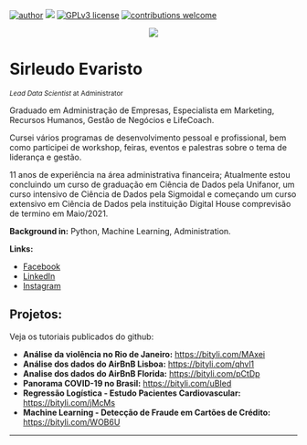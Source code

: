 [![author](https://img.shields.io/badge/author-carlosfab-red.svg)](https://www.linkedin.com/in/carlosfab) [![](https://img.shields.io/badge/python-3.7+-blue.svg)](https://www.python.org/downloads/release/python-365/) [![GPLv3 license](https://img.shields.io/badge/License-GPLv3-blue.svg)](http://perso.crans.org/besson/LICENSE.html) [![contributions welcome](https://img.shields.io/badge/contributions-welcome-brightgreen.svg?style=flat)](https://github.com/carlosfab/data_science/issues)

<p align="center">
  <img src="banner.png" >
</p>

# Sirleudo Evaristo
<sub>*Lead Data Scientist* at Administrator</sub>

Graduado em Administração de Empresas, Especialista em Marketing, Recursos Humanos, Gestão de Negócios e LifeCoach.

Cursei vários programas de desenvolvimento pessoal e profissional, bem como participei de workshop, feiras, eventos e palestras sobre o tema de liderança e gestão.

11 anos de experiência na área administrativa financeira;
Atualmente estou concluindo um curso de graduação em Ciência de Dados pela Unifanor, um curso intensivo de Ciência de Dados pela Sigmoidal e começando um curso extensivo em Ciência de Dados pela instituição Digital House comprevisão de termino em Maio/2021.

**Background in:** Python, Machine Learning, Administration.

**Links:**
* [Facebook](https://www.facebook.com/sirleudo/)
* [LinkedIn](https://www.linkedin.com/in/sirleudoevaristo/)
* [Instagram](https://www.instagram.com/sirleudo_evaristo.ds)


## Projetos:
Veja os tutoriais publicados do github:

* **Análise da violência no Rio de Janeiro:** https://bityli.com/MAxei
* **Análise dos dados do AirBnB Lisboa:** https://bityli.com/qhvl1
* **Analise dos dados do AirBnB Florida:** https://bityli.com/pCtDp
* **Panorama COVID-19 no Brasil:** https://bityli.com/uBIed
* **Regressão Logística - Estudo Pacientes Cardiovascular:** https://bityli.com/jMcMs
* **Machine Learning - Detecção de Fraude em Cartões de Crédito:** https://bityli.com/WOB6U
---




